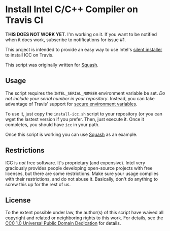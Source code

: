 # Install Intel C/C++ Compiler on Travis CI

**THIS DOES NOT WORK YET**.  I'm working on it.  If you want to be
notified when it does work, subscribe to notifications for issue #1.

This project is intended to provide an easy way to use Intel's
[silent installer](https://software.intel.com/en-us/articles/intel-composer-xe-2015-silent-installation-guide)
to install ICC on Travis.

This script was originally written for
[Squash](https://quixdb.github.io/squash).

## Usage

The script requires the `INTEL_SERIAL_NUMBER` environment variable be
set.  *Do not include your serial number in your repository*.
Instead, you can take advantage of Travis' support for
[secure environment variables](http://docs.travis-ci.com/user/encryption-keys/).

To use it, just copy the `install-icc.sh` script to your repository
(or you can wget the lastest version if you prefer.  Then, just
execute it.  Once it completes, you should have `icc` in your path.

Once this script is working you can use
[Squash](https://quixdb.github.io/squash) as an example.

## Restrictions

ICC is *not* free software.  It's proprietary (and expensive).  Intel
very graciously provides people developing open-source projects with
free licenses, but there are some restrictions.  Make sure your usage
complies with their restrictions, and do not abuse it.  Basically,
don't do anything to screw this up for the rest of us.

## License

To the extent possible under law, the author(s) of this script have
waived all copyright and related or neighboring rights to this work.
For details, see the
[CC0 1.0 Universal Public Domain Dedication](https://creativecommons.org/publicdomain/zero/1.0/) for details.
